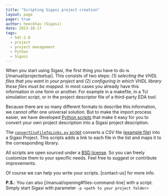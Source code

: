 ```yaml
---
title: "Scripting Sigasi project creation"
layout: page 
pager: true
author: heeckhau (Sigasi)
date: 2013-10-17
tags: 
  - hdt-2.0
  - project
  - project management
  - Python
  - Sigasi
---
```


When you start using Sigasi, the first thing you have to do is [/manual/projectsetup]. This consists of two steps: _(1) selecting the VHDL files that you want in your project_ and _(2) configuring in which VHDL library these files must be mapped_. In most cases you already have this information in one form or another. For example in a makefile, in a Tcl simulation script, or in the project descriptor file of a third-party EDA tool.

Because there are so many different formats to describe this information, we cannot offer one universal solution. But to make the import process easier, we have developed [Python scripts](https://github.com/sigasi/SigasiProjectCreator) that make it easy for you to convert your own project description into a Sigasi project description.

The [`convertCsvFileToLinks.py` script](https://github.com/sigasi/SigasiProjectCreator/blob/master/convertCsvFileToLinks.py) converts a CSV file ([example file](https://github.com/sigasi/SigasiProjectCreator/blob/master/test-files/compilation_order.csv)) into a Sigasi Project. This scripts adds a link to each file in the list and maps it to the corresponding library. 

All scripts are open sourced under a [BSD license](https://github.com/sigasi/SigasiProjectCreator/blob/master/LICENSE). So you can freely customize them to your specific needs. Feel free to suggest or contribute improvements.

Of course we can help you write your scripts. [contact-us] for more info.

**P.S.**: You can also [/manual/opening#files-command-line] with a script. Simply start Sigasi with parameter `-p <path to your project folder>`
